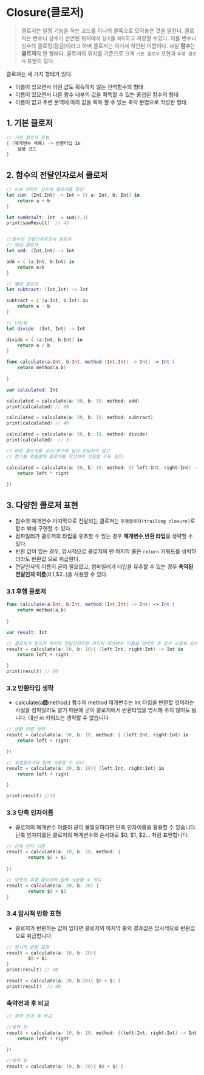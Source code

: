 #  Closure(클로저)
> 클로저는 일정 기능을 하는 코드를 하나의 블록으로 모아놓은 것을 말한다. 클로저는 변수나 상수가 선언된 위치에서 `참조`를 `획득`하고 저장할 수있다. 이를 변수나 상수의 클로징(잠금)이라고 하며 클로저는 여기서 착안된 이름이다.
> 사실 **함수**는 **클로저**의 한 형태다.
> 클로저의 위치를 기준으로 크게 `기본 클로저` 표현과 `후행 클로저` 표현이 있다.

클로저는 세 가지 형태가 있다.
- 이름이 있으면서 어떤 값도 획득하지 않는 전역함수의 형태
- 이름이 있으면서 다른 함수 내부의 값을 획득할 수 있는 중첩된 함수의 형태
- 이름이 없고 주변 문맥에 따라 값을 획득 할 수 있는 축약 문법으로 작성한 형태

## 1. 기본 클로저
```Swift
// 기본 클로자 문법
{ (매개변수 목록) -> 반환타입 in
    실행 코드
}

```

## 2. 함수의 전달인자로서 클로저
```Swift
// sum 이라는 상수에 클로저를 할당
let sum: (Int,Int) -> Int = {( a: Int, b: Int) in
    return a + b
}

let sumResult: Int  = sum(2,3)
print(sumResult)  // 43


//함수의 전달인자로로서 클로저
// 덧셈 클로저
let add: (Int,Int) -> Int

add = { (a:Int, b:Int) in
    return a+b
}

// 뺼셈 클로저
let subtract: (Int,Int) -> Int

subtract = { (a:Int, b:Int) in
    return a - b
}

// 나눈셈
let divide: (Int, Int) -> Int

divide = { (a:Int, b:Int) in
    return a / b
}

func calculate(a:Int, b:Int, method:(Int,Int) -> Int) -> Int {
    return method(a,b)
    
}

var calculated: Int

calculated = calculate(a: 50, b: 10, method: add)
print(calculated) // 60

calculated = calculate(a: 50, b: 10, method: subtract)
print(calculated) // 40

calculated = calculate(a: 50, b: 10, method: divide)
print(calculated)  // 5

// 따로 클로저를 상수/변수에 넣어 전달하지 않고
// 함수를 호출할때 클로저를 작성하여 전달할 수도 있다.

calculated = calculate(a: 50, b: 10, method: {( left:Int, right:Int) -> Int in
    return left * right
    
})


```

## 3. 다양한 클로저 표현
- 함수의 매개변수 마지막으로 전달되는 클로저는 `후행클로저(trailing closure)`로 함수 밖에 구현할 수 있다.
- 컴파일러가 클로저의 타입을 유추할 수 있는 경우 **매개변수**,**반환 타입**을 생략할 수 있다.
- 반환 값이 있는 경우, 암시적으로 클로저의 맨 마지막 줄은 `return` 키워드를 생략하더라도 반환값 으로 취급한다.
- 전달인자의 이름이 굳이 필요없고, 컴파일러가 타입을 유추할 수 있는 경우 **축약된 전달인자 이름**($0,$1,$2..)을 사용할 수 있다.

### 3.1 후행 클로저
```Swift
func calculate(a:Int, b:Int, method:(Int,Int) -> Int) -> Int {
    return method(a,b)
    
}

var result: Int

// 클로저가 함수의 마지막 전달인자라면 마지막 매개변수 이름을 생략한 후 함수 소괄호 외부에 클로저 구현 가능
result = calculate(a: 50, b: 10){ (left:Int, right:Int) -> Int in
    return left + right

}
print(result) // 60
```
### 3.2 반환타입 생략
- calculate(a:b:method:) 함수의 method 매개변수는 Int 타입을 반환할 것이라는 사실을 컴파일러도 알기 때문에 굳이 클로저에서 반환타입을 명시해 주지 않아도 됩니다. 대신 in 키워드는 생략할 수 없습니다
```Swift
// 반환 타입 생략
result = calculate(a: 50, b: 10, method: { (left:Int, right:Int) in
    return left + right

})

// 후행클로저와 함꼐 사용할 수 있다.
result = calculate(a: 20, b: 10){ (left:Int, right:Int) in
    return left + right

}

print(result) //30

```
### 3.3 단축 인자이름
- 클로저의 매개변수 이름이 굳이 불필요하다면 단축 인자이름을 활용할 수 있습니다. 단축 인자이름은 클로저의 매개변수의 순서대로 $0, $1, $2… 처럼 표현합니다.

```Swift
// 단축 인자 이름
result = calculate(a: 10, b: 20, method: {
        return $0 + $1
    
})

// 당연히 후행 클로저와 함꼐 사용할 수 있다
result = calculate(a: 20, b: 30) {
        return $0 + $1
}
```
### 3.4 암시적 반환 표현
- 클로저가 반환하는 값이 있다면 클로저의 마지막 줄의 결과값은 암시적으로 반환값으로 취급합니다.
  
```Swift
// 암시적 반환 표현
result = calculate(a: 10, b: 20){
        $0 + $1
}
print(result) // 30

result = calculate(a: 20, b:20){ $0 + $1 }
print(result)  // 40

```

### 축약전과 후 비교
```Swift
// 축약 전과 후 비교

//축약 전
result = calculate(a: 10, b: 10, method: {(left:Int, right:Int) -> Int in
    return left + right
    
})

//축약 후
result = calculate(a: 10, b: 20){ $0 + $1 }
```
